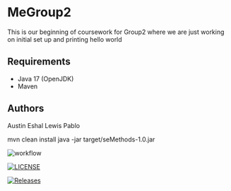 # MeGroup2

This is our beginning of coursework for Group2 where we are just working on initial set up and printing hello world

## Requirements

- Java 17 (OpenJDK)
- Maven

## Authors
Austin 
Eshal
Lewis
Pablo

mvn clean install
java -jar target/seMethods-1.0.jar

![workflow](https://github.com/EshalImran27/Group_2Devops/actions/workflows/main.yml/badge.svg)


[![LICENSE](https://img.shields.io/github/license/EshalImran27/devops.svg?style=flat-square)](https://github.com/EshalImran27/Group_2Devops/blob/master/LICENSE)

[![Releases](https://img.shields.io/github/release/EshalImran27/devops/all.svg?style=flat-square)](https://github.com/EshalImran27/devops/releases)
